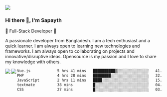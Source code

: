 <!-- **sapayth/sapayth** is a ✨ _special_ ✨ repository because its `README.md` (this file) appears on your GitHub profile.

Here are some ideas to get you started:

- 🔭 I’m currently working on ...
- 🌱 I’m currently learning ...
- 👯 I’m looking to collaborate on ...
- 🤔 I’m looking for help with ...
- 💬 Ask me about ...
- 📫 How to reach me: ...
- 😄 Pronouns: ...
- ⚡ Fun fact: ...
-->
![](https://user-images.githubusercontent.com/74038190/226190894-18e959ba-d458-4a94-ac44-790190f2a947.gif)
### Hi there 👋, I'm Sapayth

🚀 Full-Stack Developer 🚀

A passionate developer from Bangladesh. I am a tech enthusiast and a quick learner. I am always open to learning new technologies and frameworks. I am always open to collaborating on projects and innovative/disruptive ideas. Opensource is my passion and I love to share my knowledge with others.

<div>
<a href="https://github.com/sapayth/github-readme-stats">
  <img align="left" src="https://github-readme-stats.vercel.app/api?username=sapayth&show_icons=true&count_private=true" />
</a>
<a href="https://github.com/sapayth/github-readme-stats">
  <img align="left" src="https://github-readme-stats.vercel.app/api/top-langs/?username=sapayth" />
</a>
</div>
<!--START_SECTION:waka-->

```txt
Vue.js            5 hrs 41 mins   ██████████▒░░░░░░░░░░░░░░   41.50 %
PHP               4 hrs 28 mins   ████████░░░░░░░░░░░░░░░░░   32.59 %
JavaScript        2 hrs 11 mins   ████░░░░░░░░░░░░░░░░░░░░░   15.90 %
textmate          38 mins         █░░░░░░░░░░░░░░░░░░░░░░░░   04.63 %
CSS               27 mins         █░░░░░░░░░░░░░░░░░░░░░░░░   03.40 %
```

<!--END_SECTION:waka-->
